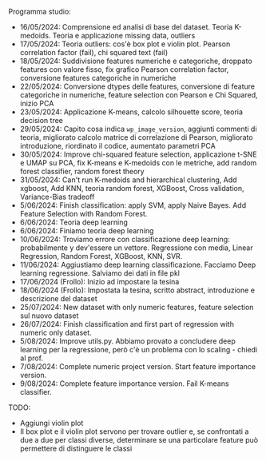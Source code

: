 Programma studio:

- 16/05/2024: Comprensione ed analisi di base del dataset. Teoria K-medoids. Teoria e applicazione missing data, outliers
- 17/05/2024: Teoria outliers: cos'è box plot e violin plot. Pearson correlation factor (fail), chi squared text (fail)
- 18/05/2024: Suddivisione features numeriche e categoriche, droppato features con valore fisso, fix grafico Pearson correlation factor, conversione features categoriche in numeriche
- 22/05/2024: Conversione dtypes delle features, conversione di feature categoriche in numeriche, feature selection con Pearson e Chi Squared, inizio PCA
- 23/05/2024: Applicazione K-means, calcolo silhouette score, teoria decision tree
- 29/05/2024: Capito cosa indica `wp_image_version`, aggiunti commenti di teoria, migliorato calcolo matrice di correlazione di Pearson, migliorato introduzione, riordinato il codice, aumentato parametri PCA
- 30/05/2024: Improve chi-squared feature selection, applicazione t-SNE e UMAP su PCA, fix K-means e K-medoids con le metriche, add random forest classifier, random forest theory
- 31/05/2024: Can't run K-medoids and hierarchical clustering, Add xgboost, Add KNN, teoria random forest, XGBoost, Cross validation, Variance-Bias tradeoff
- 5/06/2024: Finish classification: apply SVM, apply Naive Bayes. Add Feature Selection with Random Forest.
- 6/06/2024: Teoria deep learning
- 6/06/2024: Finiamo teoria deep learning
- 10/06/2024: Troviamo errore con classificazione deep learning: probabilmente y dev'essere un vettore. Regressione con media, Linear Regression, Random Forest, XGBoost, KNN, SVR.
- 11/06/2024: Aggiustiamo deep learning classificazione. Facciamo Deep learning regressione. Salviamo dei dati in file pkl
- 17/06/2024 (Frollo): Inizio ad impostare la tesina
- 18/06/2024 (Frollo): Impostata la tesina, scritto abstract, introduzione e descrizione del dataset
- 25/07/2024: New dataset with only numeric features, feature selection sul nuovo dataset
- 26/07/2024: Finish classification and first part of regression with numeric only dataset.
- 5/08/2024: Improve utils.py. Abbiamo provato a concludere deep learning per la regressione, però c'è un problema con lo scaling - chiedi al prof.
- 7/08/2024: Complete numeric project version. Start feature importance version.
- 9/08/2024: Complete feature importance version. Fail K-means classifier.

TODO:

- Aggiungi violin plot
- Il box plot e il violin plot servono per trovare outlier e, se confrontati a due a due per classi diverse, determinare se una particolare feature può permettere di distinguere le classi
